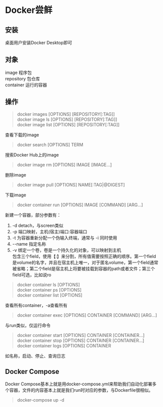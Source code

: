 # Docker尝鲜

## 安装
桌面用户安装Docker Desktop即可

## 对象
image 程序包<br>
repository 包仓库<br>
container 运行的容器

## 操作
> docker images [OPTIONS] [REPOSITORY[:TAG]]<br>
> docker image ls [OPTIONS] [REPOSITORY[:TAG]]<br>
> docker image list [OPTIONS] [REPOSITORY[:TAG]]<br>

查看下载的image
> docker search [OPTIONS] TERM

搜索Docker Hub上的image
> docker image rm [OPTIONS] IMAGE [IMAGE...]

删除image
> docker image pull [OPTIONS] NAME[:TAG|@DIGEST]

下载image
> docker container run [OPTIONS] IMAGE [COMMAND] [ARG...]

新建一个容器，部分参数有：
1. -d detach，与screen类似
2. -p 端口映射，主机(宿主)端口:容器端口
3. -t 为容器重新分配一个伪输入终端，通常与 -i 同时使用
4. --name 指定名称
5. -v 绑定一个卷，卷是一个持久化的对象，可以映射到主机<br>
包含三个field，使用【:】来分割，所有值需要按照正确的顺序。第一个field是volume的名字，并且在宿主机上唯一，对于匿名volume，第一个field通常被省略；第二个field是宿主机上将要被挂载到容器的path或者文件；第三个field可选，比如说ro
> docker container ls [OPTIONS]<br>
> docker container ps [OPTIONS]<br>
> docker container list [OPTIONS]

查看所有container，-a查看所有
> docker container exec [OPTIONS] CONTAINER [COMMAND] [ARG...]<br>

与run类似，仅运行命令
> docker container start [OPTIONS] CONTAINER [CONTAINER...]<br>
> docker container stop [OPTIONS] CONTAINER [CONTAINER...]<br>
> docker container logs [OPTIONS] CONTAINER<br>

如名称，启动、停止、查询日志

## Docker Compose
Docker Compose基本上就是用docker-compose.yml来帮助我们自动化部署多个容器，文件的内容基本上就是我们run时对应的参数，与Dockerfile很相似。
> docker-compose up -d
